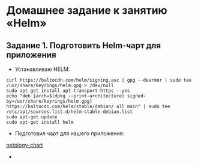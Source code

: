 # Домашнее задание к занятию «Helm»

## Задание 1.  Подготовить Helm-чарт для приложения

* Устанавливаю HELM:
```
curl https://baltocdn.com/helm/signing.asc | gpg --dearmor | sudo tee /usr/share/keyrings/helm.gpg > /dev/null
sudo apt-get install apt-transport-https --yes
echo "deb [arch=$(dpkg --print-architecture) signed-by=/usr/share/keyrings/helm.gpg] https://baltocdn.com/helm/stable/debian/ all main" | sudo tee /etc/apt/sources.list.d/helm-stable-debian.list
sudo apt-get update
sudo apt-get install helm
```
* Подготовил чарт для нашего приложения:

[netology-chart](https://github.com/A-Tagir/kubernetes/tree/main/10/netology-chart)

* 